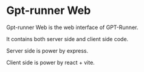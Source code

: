 # Gpt-runner Web

Gpt-runner Web is the web interface of GPT-Runner.

It contains both server side and client side code.

Server side is power by express.

Client side is power by react + vite.
